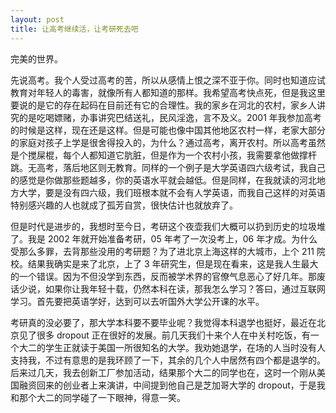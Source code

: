 ```yaml
---
layout: post
title: 让高考继续活，让考研死去吧
---
```



完美的世界。

先说高考。我个人受过高考的苦，所以从感情上恨之深不亚于你。同时也知道应试教育对年轻人的毒害，就像所有人都知道的那样。我希望高考快点死，但是我这里要说的是它的存在起码在目前还有它的合理性。我的家乡在河北的农村，家乡人讲究的是吃喝嫖赌，办事讲究巴结送礼，民风淫逸，言不及义。2001 年我参加高考的时候是这样，现在还是这样。但是可能也像中国其他地区农村一样，老家大部分的家庭对孩子上学是很舍得投入的，为什么？通过高考，离开农村。所以高考虽然是个搅屎棍，每个人都知道它肮脏，但是作为一个农村小孩，我需要拿他做撑杆跳。无高考，落后地区则无教育。同样的一个例子是大学英语四六级考试，我自己的感觉是你做那些题越多，你的英语水平就会越低。但是同样，在我就读的河北地方大学，要是没有四六级，我们班根本就不会有人学英语，而我自己这样的对英语特别感兴趣的人也就成了孤芳自赏，很快估计也就放弃了。

但是时代是进步的，我想时至今日，考研这个夜壶我们大概可以扔到历史的垃圾堆了。我是 2002 年就开始准备考研，05 年考了一次没考上，06 年才成。为什么受那么多罪，去背那些没用的考研题？为了进北京上海这样的大城市，上个 211 院校。结果我确实是来了北京，上了 3 年研究生，但是现在看来，这是我人生最大的一个错误。因为不但没学到东西，反而被学术界的官僚气息恶心了好几年。那废话少说，如果你让我年轻十载，仍然本科在读，那我怎么学习？答曰，通过互联网学习。首先要把英语学好，达到可以去听国外大学公开课的水平。

考研真的没必要了，那大学本科要不要毕业呢？我觉得本科退学也挺好，最近在北京见了很多 dropout 正在很好的发展。前几天我们十来个人在中关村吃饭，有一个大二的学生正就读于美国一所很知名的大学。我劝她退学，在场的人当时没有人支持我，不过有意思的是我环顾了一下，其余的几个人中居然有四个都是退学的。后来过几天，我去创新工厂参加活动，结果那个大二的同学也在，这时一个刚从美国融资回来的创业者上来演讲，中间提到他自己是芝加哥大学的 dropout，于是我和那个大二的同学碰了一下眼神，得意一笑。
